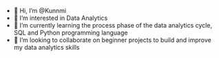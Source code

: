 - 👋 Hi, I’m @Kunnmi
- 👀 I’m interested in Data Analytics
- 🌱 I’m currently learning the process phase of the data analytics cycle, SQL and Python programming language
- 💞️ I’m looking to collaborate on beginner projects to build and improve my data analytics skills


<!---
Kunnmi/Kunnmi is a ✨ special ✨ repository because its `README.md` (this file) appears on your GitHub profile.
You can click the Preview link to take a look at your changes.
--->

